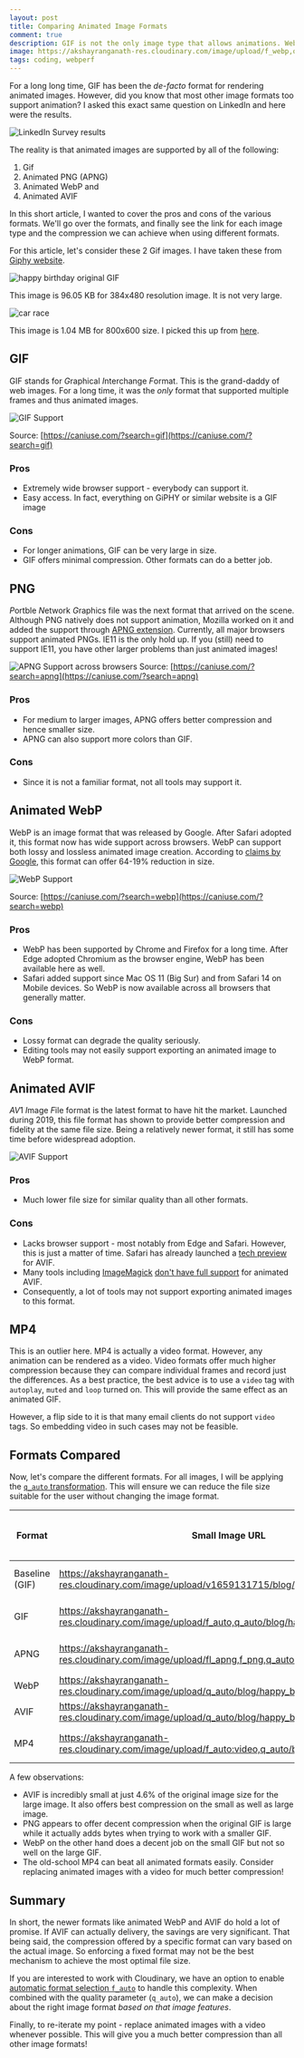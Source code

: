 ```yaml
---
layout: post
title: Comparing Animated Image Formats
comment: true
description: GIF is not the only image type that allows animations. WebP, AVIF and even PNG supports it - and could even be less heavier for your website. Learn more about the use of these formats.
image: https://akshayranganath-res.cloudinary.com/image/upload/f_webp,q_auto:low,w_350/blog/happy_birthday.gif
tags: coding, webperf
---
```


For a long long time, GIF has been the _de-facto_ format for rendering animated images. However, did you know that most other image formats too support animation? I asked this exact same question on LinkedIn and here were the results.

![LinkedIn Survey results](https://akshayranganath-res.cloudinary.com/image/upload/f_auto,q_auto,w_1080/blog/survey-result.png)

The reality is that animated images are supported by all of the following:

1. Gif
2. Animated PNG (APNG)
3. Animated WebP and
4. Animated AVIF

In this short article, I wanted to cover the pros and cons of the various formats. We'll go over the formats, and finally see the link for each image type and the compression we can achieve when using different formats.

For this article, let's consider these 2 Gif images. I have taken these from [Giphy website](https://giphy.com/gifs/happy-birthday-hbd-hb-onPMdPD9wI4rWA6KaT).

![happy birthday original GIF](https://akshayranganath-res.cloudinary.com/image/upload/f_auto,q_auto/blog/happy_birthday.gif)

This image is 96.05 KB for 384x480 resolution image. It is not very large. 

![car race](https://akshayranganath-res.cloudinary.com/image/upload/f_auto,q_auto/blog/car-race.gif)

This image is 1.04 MB for 800x600 size. I picked this up from [here](https://cdn.dribbble.com/users/2935848/screenshots/6641649/race-car.gif).


## GIF

GIF stands for *G*raphical *I*nterchange *F*ormat. This is the grand-daddy of web images. For a long time, it was the _only_ format that supported multiple frames and thus animated images.

![GIF Support](https://akshayranganath-res.cloudinary.com/image/upload/f_auto,q_auto,w_1080,e_sharpen/blog/gif-support.png)

Source: [https://caniuse.com/?search=gif](https://caniuse.com/?search=gif)

### Pros

* Extremely wide browser support - everybody can support it.
* Easy access. In fact, everything on GiPHY or similar website is a GIF image

### Cons

* For longer animations, GIF can be very large in size.
* GIF offers minimal compression. Other formats can do a better job.

## PNG

*P*ortble *N*etwork *G*raphics file was the next format that arrived on the scene. Although PNG natively does not support animation, Mozilla worked on it and added the support through [APNG extension](https://en.wikipedia.org/wiki/Portable_Network_Graphics#Animation). Currently, all major browsers support animated PNGs. IE11 is the only hold up. If you (still) need to support IE11, you have other larger problems than just animated images!

![APNG Support across browsers](https://akshayranganath-res.cloudinary.com/image/upload/f_auto,q_auto,w_1080,e_sharpen/blog/apng_support.png)
Source: [https://caniuse.com/?search=apng](https://caniuse.com/?search=apng)

### Pros

* For medium to larger images, APNG offers better compression and hence smaller size.
* APNG can also support more colors than GIF.

### Cons

* Since it is not a familiar format, not all tools may support it.

## Animated WebP

WebP is an image format that was released by Google. After Safari adopted it, this format now has wide support across browsers. WebP can support both lossy and lossless animated image creation. According to [claims by Google](https://en.wikipedia.org/wiki/WebP#Animation), this format can offer 64-19% reduction in size.

![WebP Support](https://akshayranganath-res.cloudinary.com/image/upload/f_auto,q_auto,w_1080,e_sharpen/blog/webp_support.png)

Source: [https://caniuse.com/?search=webp](https://caniuse.com/?search=webp)

### Pros

* WebP has been supported by Chrome and Firefox for a long time. After Edge adopted Chromium as the browser engine, WebP has been available here as well.
* Safari added support since Mac OS 11 (Big Sur) and from Safari 14 on Mobile devices. So WebP is now available across all browsers that generally matter.

### Cons

* Lossy format can degrade the quality seriously.
* Editing tools may not easily support exporting an animated image to WebP format.

## Animated AVIF

*AV*1 *I*mage *F*ile format is the latest format to have hit the market. Launched during 2019, this file format has shown to provide better compression and fidelity at the same file size. Being a relatively newer format, it still has some time before widespread adoption. 

![AVIF Support](https://akshayranganath-res.cloudinary.com/image/upload/f_auto,q_auto,w_1080,e_sharpen/blog/avif_support.png)

### Pros

* Much lower file size for similar quality than all other formats.

### Cons

* Lacks browser support - most notably from Edge and Safari. However, this is just a matter of time. Safari has already launched a [tech preview](https://9to5mac.com/2022/07/15/apple-avif-image-safari-ios-16-macos-13/) for AVIF.
* Many tools including [ImageMagick](https://imagemagick.org/) [don't have full support](https://github.com/ImageMagick/ImageMagick/issues/2788) for animated AVIF.
* Consequently, a lot of tools may not support exporting animated images to this format.

## MP4

This is an outlier here. MP4 is actually a video format. However, any animation can be rendered as a video. Video formats offer much higher compression because they can compare individual frames and record just the differences. As a best practice, the best advice is to use a `video` tag with `autoplay`, `muted`  and `loop` turned on. This will provide the same effect as an animated GIF.

However, a flip side to it is that many email clients do not support `video` tags. So embedding video in such cases may not be feasible.

## Formats Compared

Now, let's compare the different formats. For all images, I will be applying the [`q_auto` transformation](https://cloudinary.com/documentation/image_optimization#automatic_quality_selection_q_auto). This will ensure we can reduce the file size suitable for the user without changing the image format.

| Format         | Small Image URL                                                                                      | Small Image Size (KB) | Savings | Large Image URL                                                                               | Large Image (KB) | Savings |
|----------------|------------------------------------------------------------------------------------------------------|-----------------------|---------|-----------------------------------------------------------------------------------------------|------------------|---------|
| Baseline (GIF) | https://akshayranganath-res.cloudinary.com/image/upload/v1659131715/blog/happy_birthday.gif          | 96.05                 | 0.00    | https://akshayranganath-res.cloudinary.com/image/upload/v1659130929/blog/car-race.gif         | 1040             | 0.00    |
| GIF            | https://akshayranganath-res.cloudinary.com/image/upload/f_auto,q_auto/blog/happy_birthday.gif        | 96.05                 | 0.00    | https://akshayranganath-res.cloudinary.com/image/upload/f_auto,q_auto/blog/car-race.gif       | 1040             | 0.00    |
| APNG           | https://akshayranganath-res.cloudinary.com/image/upload/fl_apng,f_png,q_auto/blog/happy_birthday.gif | 117.1                 | 121.92  | https://akshayranganath-res.cloudinary.com/image/upload/fl_apng,q_auto/blog/car-race.png      | 786.87           | 75.66   |
| WebP           | https://akshayranganath-res.cloudinary.com/image/upload/q_auto/blog/happy_birthday.webp              | 67.22                 | 69.98   | https://akshayranganath-res.cloudinary.com/image/upload/q_auto/blog/car-race.webp             | 1013.39          | 97.44   |
| AVIF           | https://akshayranganath-res.cloudinary.com/image/upload/q_auto/blog/happy_birthday.avif              | 32.14                 | 33.46   | https://akshayranganath-res.cloudinary.com/image/upload/q_auto/blog/car-race.avif             | 47.31            | 4.55    |
| MP4            | https://akshayranganath-res.cloudinary.com/image/upload/f_auto:video,q_auto/blog/happy_birthday.gif  | 32.1                  | 33.42   | https://akshayranganath-res.cloudinary.com/image/upload/f_auto:video,q_auto/blog/car-race.gif | 15.8             | 1.52    |



A few observations:

* AVIF is incredibly small at just 4.6% of the original image size for the large image. It also offers best compression on the small as well as large image.
* PNG appears to offer decent compression when the original GIF is large while it actually adds bytes when trying to work with a smaller GIF.
* WebP on the other hand does a decent job on the small GIF but not so well on the large GIF.
* The old-school MP4 can beat all animated formats easily. Consider replacing animated images with a video for much better compression!

## Summary

In short, the newer formats like animated WebP and AVIF do hold a lot of promise. If AVIF can actually delivery, the savings are very significant. That being said, the compression offered by a specific format can vary based on the actual image. So enforcing a fixed format may not be the best mechanism to achieve the most optimal file size.

If you are interested to work with Cloudinary, we have an option to enable [automatic format selection `f_auto`](https://cloudinary.com/documentation/image_optimization#automatic_format_selection_f_auto) to handle this complexity. When combined with the quality parameter (`q_auto`), we can make a decision about the right image format *based on that image features*. 

Finally, to re-iterate my point - replace animated images with a video whenever possible. This will give you a much better compression than all other image formats!